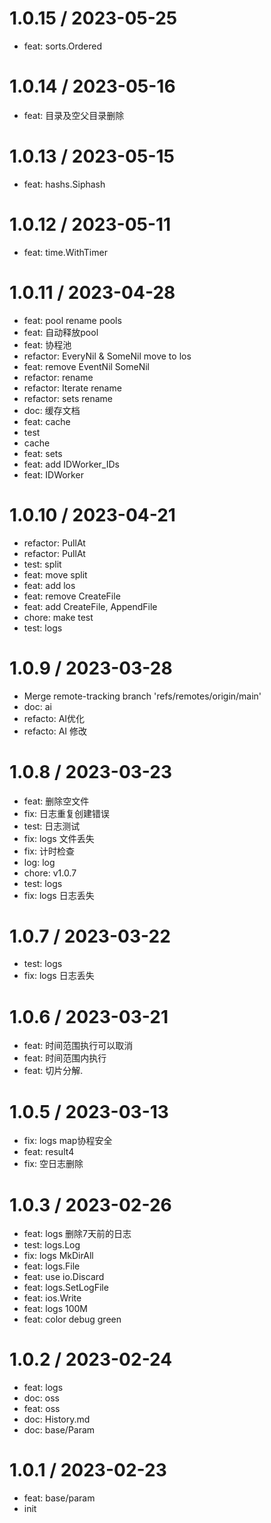 
1.0.15 / 2023-05-25
==================

* feat: sorts.Ordered

1.0.14 / 2023-05-16
==================

* feat: 目录及空父目录删除

1.0.13 / 2023-05-15
==================

* feat: hashs.Siphash

1.0.12 / 2023-05-11
==================

* feat: time.WithTimer

1.0.11 / 2023-04-28
==================

* feat: pool rename pools
* feat: 自动释放pool
* feat: 协程池
* refactor: EveryNil & SomeNil move to los
* feat: remove EventNil SomeNil
* refactor: rename
* refactor: Iterate rename
* refactor: sets rename
* doc: 缓存文档
* feat: cache
* test
* cache
* feat: sets
* feat: add IDWorker_IDs
* feat: IDWorker

1.0.10 / 2023-04-21
==================

* refactor: PullAt
* refactor: PullAt
* test: split
* feat: move split
* feat: add los
* feat: remove CreateFile
* feat: add CreateFile, AppendFile
* chore: make test
* test: logs

1.0.9 / 2023-03-28
==================

* Merge remote-tracking branch 'refs/remotes/origin/main'
* doc: ai
* refacto: AI优化
* refacto: AI 修改

1.0.8 / 2023-03-23
==================

* feat: 删除空文件
* fix: 日志重复创建错误
* test: 日志测试
* fix: logs 文件丢失
* fix: 计时检查
* log: log
* chore: v1.0.7
* test: logs
* fix: logs 日志丢失

1.0.7 / 2023-03-22
==================

* test: logs
* fix: logs 日志丢失

1.0.6 / 2023-03-21
==================

* feat: 时间范围执行可以取消
* feat: 时间范围内执行
* feat: 切片分解.

1.0.5 / 2023-03-13
==================

* fix: logs map协程安全
* feat: result4
* fix: 空日志删除

1.0.3 / 2023-02-26
==================

* feat: logs 删除7天前的日志
* test: logs.Log
* fix: logs MkDirAll
* feat: logs.File
* feat: use io.Discard
* feat: logs.SetLogFile
* feat: ios.Write
* feat: logs 100M
* feat: color debug green

1.0.2 / 2023-02-24
==================

* feat: logs
* doc: oss
* feat: oss
* doc: History.md
* doc: base/Param

1.0.1 / 2023-02-23
==================

* feat: base/param
* init
